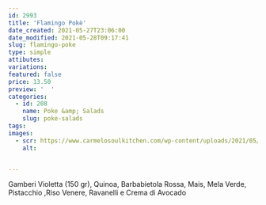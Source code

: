 ```yaml
---
id: 2993
title: 'Flamingo Pokè'
date_created: 2021-05-27T23:06:00
date_modified: 2021-05-28T09:17:41
slug: flamingo-poke
type: simple
attibutes: 
variations:
featured: false
price: 13.50
preview: '  '
categories: 
  - id: 208
    name: Poke &amp; Salads
    slug: poke-salads
tags: 
images: 
  - scr: https://www.carmelosoulkitchen.com/wp-content/uploads/2021/05/FLAMINGO.png
    alt: 


---
```


<p>Gamberi Violetta (150 gr), Quinoa, Barbabietola Rossa, Mais, Mela Verde, Pistacchio ,Riso Venere, Ravanelli e Crema di Avocado</p>

